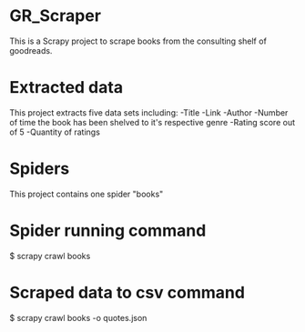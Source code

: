 # GR_Scraper

This is a Scrapy project to scrape books from the consulting shelf of goodreads.

# Extracted data
This project extracts five data sets including: 
-Title
-Link
-Author
-Number of time the book has been shelved to it's respective genre
-Rating score out of 5
-Quantity of ratings

# Spiders
This project contains one spider "books"

# Spider running command
$ scrapy crawl books

# Scraped data to csv command
$ scrapy crawl books -o quotes.json
